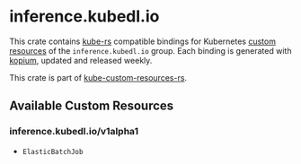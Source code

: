 <!--
SPDX-FileCopyrightText: The kube-custom-resources-rs Authors
SPDX-License-Identifier: 0BSD
 -->

# inference.kubedl.io

This crate contains [kube-rs](https://kube.rs/) compatible bindings for Kubernetes [custom resources](https://kubernetes.io/docs/tasks/extend-kubernetes/custom-resources/custom-resource-definitions/) of the `inference.kubedl.io` group. Each binding is generated with [kopium](https://github.com/kube-rs/kopium), updated and released weekly.

This crate is part of [kube-custom-resources-rs](https://github.com/metio/kube-custom-resources-rs).

## Available Custom Resources

### inference.kubedl.io/v1alpha1
- `ElasticBatchJob`
